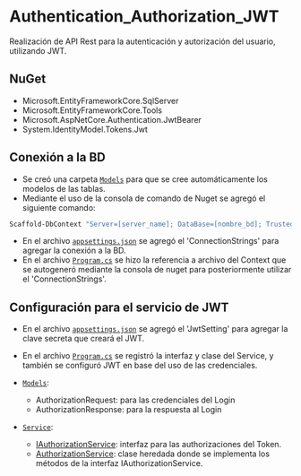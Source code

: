 # Authentication_Authorization_JWT

Realización de API Rest para la autenticación y autorización del usuario, utilizando JWT.

## NuGet

- Microsoft.EntityFrameworkCore.SqlServer
- Microsoft.EntityFrameworkCore.Tools
- Microsoft.AspNetCore.Authentication.JwtBearer
- System.IdentityModel.Tokens.Jwt

## Conexión a la BD

- Se creó una carpeta [`Models`][logintoken] para que se cree automáticamente los modelos de las tablas.
- Mediante el uso de la consola de comando de Nuget se agregó el siguiente comando:

```sh
Scaffold-DbContext "Server=[server_name]; DataBase=[nombre_bd]; Trusted_Connection=True; TrustServerCertificate=True;" Microsoft.EntityFrameworkCore.SqlServer -OutPutDir [nombre de la carpeta creado]
```

- En el archivo [`appsettings.json`][appsettings] se agregó el 'ConnectionStrings' para agregar la conexión a la BD.
- En el archivo [`Program.cs`][programcs] se hizo la referencia a archivo del Context que se autogeneró mediante la consola de nuget para posteriormente utilizar el 'ConnectionStrings'.

## Configuración para el servicio de JWT

- En el archivo [`appsettings.json`][appsettings] se agregó el 'JwtSetting' para agregar la clave secreta que creará el JWT.
- En el archivo [`Program.cs`][programcs] se registró la interfaz y clase del Service, y también se configuró JWT en base del uso de las credenciales.
- [`Models`][models]:
  - AuthorizationRequest: para las credenciales del Login
  - AuthorizationResponse: para la respuesta al Login
- [`Service`][service]:

  - [IAuthorizationService][iauthorizationservice]: interfaz para las authorizaciones del Token.
  - [AuthorizationService][authorizationservice]: clase heredada donde se implementa los métodos de la interfaz IAuthorizationService.

[//]: # (Enlaces a la documentación)

[appsettings]: <https://github.com/YeltsinBL/Authentication_Authorization_JWT/blob/master/LoginToken/appsettings.json>
[logintoken]:  <https://github.com/YeltsinBL/Authentication_Authorization_JWT/tree/master/LoginToken>
[programcs]: <https://github.com/YeltsinBL/Authentication_Authorization_JWT/blob/master/LoginToken/Program.cs>
[models]: <https://github.com/YeltsinBL/Authentication_Authorization_JWT/tree/master/LoginToken/Models>
[service]: <https://github.com/YeltsinBL/Authentication_Authorization_JWT/tree/master/LoginToken/Service>
[iauthorizationservice]: <https://github.com/YeltsinBL/Authentication_Authorization_JWT/tree/master/LoginToken/Service/IAuthorizationService.cs>
[authorizationservice]: <https://github.com/YeltsinBL/Authentication_Authorization_JWT/tree/master/LoginToken/Service/AuthorizationService.cs>

